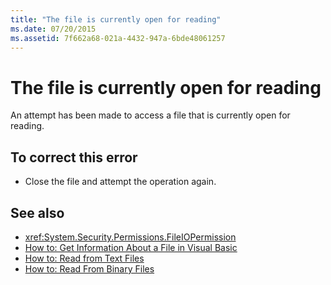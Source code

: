 ```yaml
---
title: "The file is currently open for reading"
ms.date: 07/20/2015
ms.assetid: 7f662a68-021a-4432-947a-6bde48061257
---
```

# The file is currently open for reading
An attempt has been made to access a file that is currently open for reading.  
  
## To correct this error  
  
-   Close the file and attempt the operation again.  
  
## See also
- <xref:System.Security.Permissions.FileIOPermission>
- [How to: Get Information About a File in Visual Basic](https://msdn.microsoft.com/library/ca0720ec-f40e-4c11-9748-0ce1685c78f0)
- [How to: Read from Text Files](../../visual-basic/developing-apps/programming/drives-directories-files/how-to-read-from-text-files.md)
- [How to: Read From Binary Files](../../visual-basic/developing-apps/programming/drives-directories-files/how-to-read-from-binary-files.md)
